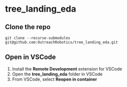 # tree_landing_eda

## Clone the repo
```
git clone --recurse-submodules git@github.com:OutreachRobotics/tree_landing_eda.git
```


## Open in VSCode
1. Install the **Remote Development** extension for VSCode
2. Open the **tree_landing_eda** folder in VSCode
3. From VSCode, select **Reopen in container**
